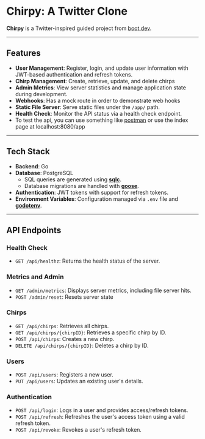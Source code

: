# Chirpy: A Twitter Clone

**Chirpy** is a Twitter-inspired guided project from [boot.dev](https://boot.dev). 

---

## Features

- **User Management**: Register, login, and update user information with JWT-based authentication and refresh tokens.
- **Chirp Management**: Create, retrieve, update, and delete chirps 
- **Admin Metrics**: View server statistics and manage application state during development.
- **Webhooks**: Has a mock route in order to demonstrate web hooks
- **Static File Server**: Serve static files under the `/app/` path.
- **Health Check**: Monitor the API status via a health check endpoint.
- To test the api, you can use something like [postman](https://www.postman.com/) or use the index page at localhost:8080/app

---

## Tech Stack

- **Backend**: Go 
- **Database**: PostgreSQL
  - SQL queries are generated using **[sqlc](https://github.com/kyleconroy/sqlc)**.
  - Database migrations are handled with **[goose](https://github.com/pressly/goose)**.
- **Authentication**: JWT tokens with support for refresh tokens.
- **Environment Variables**: Configuration managed via `.env` file and **[godotenv](https://github.com/joho/godotenv)**.

---

## API Endpoints

### Health Check
- `GET /api/healthz`: Returns the health status of the server.

### Metrics and Admin
- `GET /admin/metrics`: Displays server metrics, including file server hits.
- `POST /admin/reset`: Resets server state 

### Chirps
- `GET /api/chirps`: Retrieves all chirps.
- `GET /api/chirps/{chirpID}`: Retrieves a specific chirp by ID.
- `POST /api/chirps`: Creates a new chirp.
- `DELETE /api/chirps/{chirpID}`: Deletes a chirp by ID.

### Users
- `POST /api/users`: Registers a new user.
- `PUT /api/users`: Updates an existing user's details.

### Authentication
- `POST /api/login`: Logs in a user and provides access/refresh tokens.
- `POST /api/refresh`: Refreshes the user's access token using a valid refresh token.
- `POST /api/revoke`: Revokes a user's refresh token.
